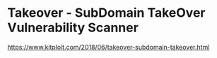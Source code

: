 # Takeover - SubDomain TakeOver Vulnerability Scanner
https://www.kitploit.com/2018/06/takeover-subdomain-takeover.html
